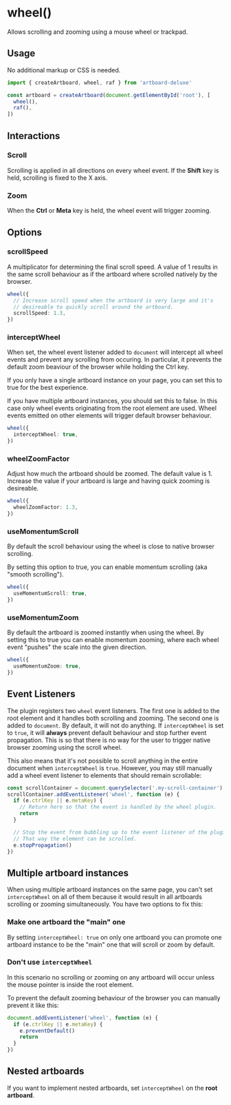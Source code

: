 # wheel()

Allows scrolling and zooming using a mouse wheel or trackpad.

## Usage

No additional markup or CSS is needed.

```typescript
import { createArtboard, wheel, raf } from 'artboard-deluxe'

const artboard = createArtboard(document.getElementById('root'), [
  wheel(),
  raf(),
])
```

## Interactions

### Scroll

Scrolling is applied in all directions on every wheel event. If the **Shift**
key is held, scrolling is fixed to the X axis.

### Zoom

When the **Ctrl** or **Meta** key is held, the wheel event will trigger zooming.

## Options

### scrollSpeed

A multiplicator for determining the final scroll speed. A value of 1 results in
the same scroll behaviour as if the artboard where scrolled natively by the
browser.

```typescript
wheel({
  // Increase scroll speed when the artboard is very large and it's
  // desireable to quickly scroll around the artboard.
  scrollSpeed: 1.3,
})
```

### interceptWheel

When set, the wheel event listener added to `document` will intercept all wheel
events and prevent any scrolling from occuring. In particular, it prevents the
default zoom beaviour of the browser while holding the Ctrl key.

If you only have a single artboard instance on your page, you can set this to
true for the best experience.

If you have multiple artboard instances, you should set this to false. In this
case only wheel events originating from the root element are used. Wheel events
emitted on other elements will trigger default browser behaviour.

```typescript
wheel({
  interceptWheel: true,
})
```

### wheelZoomFactor

Adjust how much the artboard should be zoomed. The default value is 1. Increase
the value if your artboard is large and having quick zooming is desireable.

```typescript
wheel({
  wheelZoomFactor: 1.3,
})
```

### useMomentumScroll

By default the scroll behaviour using the wheel is close to native browser
scrolling.

By setting this option to true, you can enable momentum scrolling (aka "smooth
scrolling").

```typescript
wheel({
  useMomentumScroll: true,
})
```

### useMomentumZoom

By default the artboard is zoomed instantly when using the wheel. By setting
this to true you can enable momentum zooming, where each wheel event "pushes"
the scale into the given direction.

```typescript
wheel({
  useMomentumZoom: true,
})
```

## Event Listeners

The plugin registers two `wheel` event listeners. The first one is added to the
root element and it handles both scrolling and zooming. The second one is added
to `document`. By default, it will not do anything. If `interceptWheel` is set
to `true`, it will **always** prevent default behaviour and stop further event
propagation. This is so that there is no way for the user to trigger native
browser zooming using the scroll wheel.

This also means that it's not possible to scroll anything in the entire document
when `interceptWheel` is `true`. However, you may still manually add a wheel
event listener to elements that should remain scrollable:

```typescript
const scrollContainer = document.querySelector('.my-scroll-container')
scrollContainer.addEventListener('wheel', function (e) {
  if (e.ctrlKey || e.metaKey) {
    // Return here so that the event is handled by the wheel plugin.
    return
  }

  // Stop the event from bubbling up to the event listener of the plugin.
  // That way the element can be scrolled.
  e.stopPropagation()
})
```

## Multiple artboard instances

When using multiple artboard instances on the same page, you can't set
`interceptWheel` on all of them because it would result in all artboards
scrolling or zooming simultaneously. You have two options to fix this:

### Make one artboard the "main" one

By setting `interceptWheel: true` on only one artboard you can promote one
artboard instance to be the "main" one that will scroll or zoom by default.

### Don't use `interceptWheel`

In this scenario no scrolling or zooming on any artboard will occur unless the
mouse pointer is inside the root element.

To prevent the default zooming behaviour of the browser you can manually prevent
it like this:

```typescript
document.addEventListener('wheel', function (e) {
  if (e.ctrlKey || e.metaKey) {
    e.preventDefault()
    return
  }
})
```

## Nested artboards

If you want to implement nested artboards, set `interceptWheel` on the **root
artboard**.
